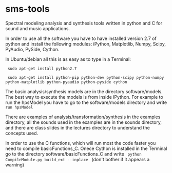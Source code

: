 sms-tools
=========

<p>Spectral modeling analysis and synthesis tools written in python and C for sound and music applications.</p>

<p> In order to use all the software you have to have installed version 2.7 of python and install the following modules: iPython, Matplotlib, Numpy, Scipy, PyAudio, PySide, Cython.</p>

<p> In Ubuntu/debian all this is as easy as to type in a Terminal:

<p> <code> sudo apt-get install python2.7 </code></p>
<p> <code> sudo apt-get install python-pip python-dev python-scipy python-numpy python-matplotlib python-pyaudio python-pyside cython </code></p>


The basic analysis/synthesis models are in the directory software/models. The best way to execute the models is from inside iPython. For example to run the hpsModel you have to go to the software/models directory and write <code>run hpsModel</code> </p>

<p>There are examples of analysis/transformation/synthesis in the examples directory, all the sounds used in the examples are in the sounds directory, and there are class slides in the lectures directory to understand the concepts used.</p>

<p>In order to use the C functions, which will run most the code faster you need to compile basicFunctions_C. Onece Cython is installed in the Terminal go to the directory software/basicFunctions_C and write <code> python CompileModule.py build_ext --inplace </code> (don't bother if it appears a warning) </p>






